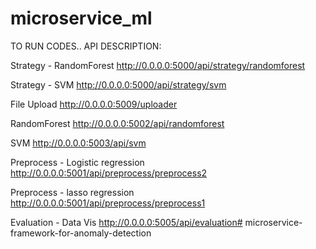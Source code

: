 # microservice_ml

TO RUN CODES.. API DESCRIPTION:

Strategy - RandomForest
 http://0.0.0.0:5000/api/strategy/randomforest

Strategy - SVM
 http://0.0.0.0:5000/api/strategy/svm

File Upload 
 http://0.0.0.0:5009/uploader

RandomForest 
 http://0.0.0.0:5002/api/randomforest

SVM
 http://0.0.0.0:5003/api/svm

Preprocess - Logistic regression
 http://0.0.0.0:5001/api/preprocess/preprocess2
 
Preprocess - lasso regression
 http://0.0.0.0:5001/api/preprocess/preprocess1
 
Evaluation - Data Vis 
 http://0.0.0.0:5005/api/evaluation# microservice-framework-for-anomaly-detection

